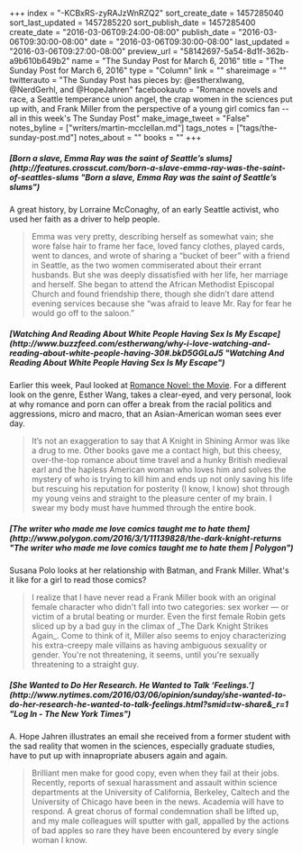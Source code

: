 +++
index = "-KCBxRS-zyRAJzWnRZQ2"
sort_create_date = 1457285040
sort_last_updated = 1457285220
sort_publish_date = 1457285400
create_date = "2016-03-06T09:24:00-08:00"
publish_date = "2016-03-06T09:30:00-08:00"
date = "2016-03-06T09:30:00-08:00"
last_updated = "2016-03-06T09:27:00-08:00"
preview_url = "58142697-5a54-8d1f-362b-a9b610b649b2"
name = "The Sunday Post for March 6, 2016"
title = "The Sunday Post for March 6, 2016"
type = "Column"
link = ""
shareimage = ""
twitterauto = "The Sunday Post has pieces by: @estherxlwang, @NerdGerhl,  and @HopeJahren"
facebookauto = "Romance novels and race, a Seattle temperance union angel, the crap women in the sciences put up with, and Frank Miller from the perspective of a young girl comics fan -- all in this week's The Sunday Post"
make_image_tweet = "False"
notes_byline = ["writers/martin-mcclellan.md"]
tags_notes = ["tags/the-sunday-post.md"]
notes_about = ""
books = ""
+++
<h5>[Born a slave, Emma Ray was the saint of Seattle’s slums](http://features.crosscut.com/born-a-slave-emma-ray-was-the-saint-of-seattles-slums "Born a slave, Emma Ray was the saint of Seattle’s slums")</h5>

A great history, by Lorraine McConaghy, of an early Seattle activist, who used her faith as a driver to help people. 

<blockquote>
	Emma was very pretty, describing herself as somewhat vain; she wore false hair to frame her face, loved fancy clothes, played cards, went to dances, and wrote of sharing a “bucket of beer” with a friend in Seattle, as the two women commiserated about their errant husbands. But she was deeply dissatisfied with her life, her marriage and herself. She began to attend the African Methodist Episcopal Church and found friendship there, though she didn’t dare attend evening services because she “was afraid to leave Mr. Ray for fear he would go off to the saloon.”
</blockquote>

<h5>[Watching And Reading About White People Having Sex Is My Escape](http://www.buzzfeed.com/estherwang/why-i-love-watching-and-reading-about-white-people-having-30#.bkD5GGLaJ5 "Watching And Reading About White People Having Sex Is My Escape")</h5>

Earlier this week, Paul looked at [Romance Novel: the Movie](http://seattlereviewofbooks.com/notes/2016/03/04/romance-novel-the-movie/). For a different look on the genre, Esther Wang, takes a clear-eyed, and very personal, look at why romance and porn can offer a break from the racial politics and aggressions, micro and macro, that an Asian-American woman sees ever day.

<blockquote>
	It’s not an exaggeration to say that A Knight in Shining Armor was like a drug to me. Other books gave me a contact high, but this cheesy, over-the-top romance about time travel and a hunky British medieval earl and the hapless American woman who loves him and solves the mystery of who is trying to kill him and ends up not only saving his life but rescuing his reputation for posterity (I know, I know) shot through my young veins and straight to the pleasure center of my brain. I swear my body must have hummed through the entire book.
</blockquote>

<h5>[The writer who made me love comics taught me to hate them](http://www.polygon.com/2016/3/1/11139828/the-dark-knight-returns "The writer who made me love comics taught me to hate them | Polygon")</h5>

Susana Polo looks at her relationship with Batman, and Frank Miller. What's it like for a girl to read those comics?

<blockquote>
	I realize that I have never read a Frank Miller book with an original female character who didn't fall into two categories: sex worker — or victim of a brutal beating or murder. Even the first female Robin gets sliced up by a bad guy in the climax of _The Dark Knight Strikes Again_. Come to think of it, Miller also seems to enjoy characterizing his extra-creepy male villains as having ambiguous sexuality or gender. You're not threatening, it seems, until you're sexually threatening to a straight guy.

</blockquote>

<h5>[She Wanted to Do Her Research. He Wanted to Talk ‘Feelings.’](http://www.nytimes.com/2016/03/06/opinion/sunday/she-wanted-to-do-her-research-he-wanted-to-talk-feelings.html?smid=tw-share&_r=1 "Log In - The New York Times")</h5>

A. Hope Jahren illustrates an email she received from a former student with the sad reality that women in the sciences, especially graduate studies, have to put up with innapropriate abusers again and again.

<blockquote>
	Brilliant men make for good copy, even when they fail at their jobs. Recently, reports of sexual harassment and assault within science departments at the University of California, Berkeley, Caltech and the University of Chicago have been in the news. Academia will have to respond. A great chorus of formal condemnation shall be lifted up, and my male colleagues will sputter with gall, appalled by the actions of bad apples so rare they have been encountered by every single woman I know.
</blockquote>